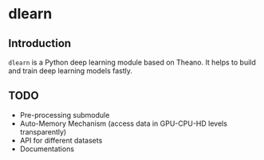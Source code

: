 dlearn
======

Introduction
------------

`dlearn` is a Python deep learning module based on Theano. It helps to build and train deep learning models fastly.

TODO
----

+ Pre-processing submodule
+ Auto-Memory Mechanism (access data in GPU-CPU-HD levels transparently)
+ API for different datasets
+ Documentations
